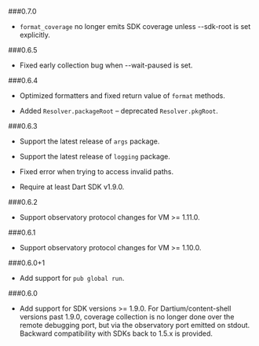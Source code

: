 ###0.7.0

 * `format_coverage` no longer emits SDK coverage unless --sdk-root is set
   explicitly.

###0.6.5

 * Fixed early collection bug when --wait-paused is set.

###0.6.4

 * Optimized formatters and fixed return value of `format` methods.
 
 * Added `Resolver.packageRoot` – deprecated `Resolver.pkgRoot`.

###0.6.3

 * Support the latest release of `args` package.
 
 * Support the latest release of `logging` package.
 
 * Fixed error when trying to access invalid paths.
 
 * Require at least Dart SDK v1.9.0.

###0.6.2
 * Support observatory protocol changes for VM >= 1.11.0.

###0.6.1
 * Support observatory protocol changes for VM >= 1.10.0.

###0.6.0+1
 * Add support for `pub global run`.

###0.6.0
  * Add support for SDK versions >= 1.9.0. For Dartium/content-shell versions
    past 1.9.0, coverage collection is no longer done over the remote debugging
    port, but via the observatory port emitted on stdout. Backward
    compatibility with SDKs back to 1.5.x is provided.
